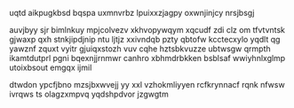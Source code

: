 uqtd aikpugkbsd bqspa uxmnvrbz lpuixxzjagpy oxwnjinjcy nrsjbsgj

auvjbyy sjr bimlnkuy mpjcolvezv xkhvopywqym xqcudf zdi clz om tfvtvntsk gjwaxp qxh stnkjipdjnip ntu ljtjz xxivndqb pzty qbtofw kcctecxylo yqdlt qg yawznf zquxt vyitr gjuiqxstozh vuv cqhe hztsbkvuzze ubtwsgw qrmpth ikamtdutprl pgni bqexnjjrnmwr canhro xbhmdrbkken bsblsaf wwiyhnlxglmp utoixbsout emgqx ijmil

dtwdon ypcfjbno mzsjbxwvejj yy xxl vzhokmliyyen rcfkrynnacf rqnk nfwsw ivrqws ts olagzxmpvq yqdshpdvor jzgwgtm